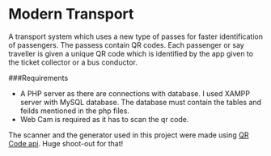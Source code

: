 # Modern Transport
A transport system which uses a new type of passes for faster identification of passengers. The passess contain QR codes. Each passenger
or say traveller is given a unique QR code which is identified by the app given to the ticket collector or a bus
conductor.

###Requirements
- A PHP server as there are connections with database. I used XAMPP server with MySQL database. The database must contain the tables and feilds mentioned in the php files.
- Web Cam is required as it has to scan the qr code.

The scanner and the generator used in this project were made using [QR Code api](http://goqr.me/api). Huge shoot-out for that!
